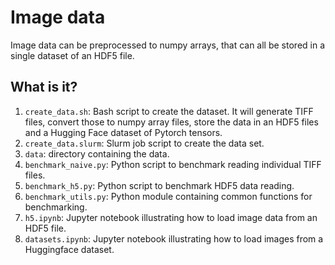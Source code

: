 # Image data

Image data can be preprocessed to numpy arrays, that can all be stored in
a single dataset of an HDF5 file.


## What is it?

1. `create_data.sh`: Bash script to create the dataset.  It will generate
   TIFF files, convert those to numpy array files, store the
   data in an HDF5 files and a Hugging Face dataset of Pytorch tensors.
1. `create_data.slurm`: Slurm job script to create the data set.
1. `data`: directory containing the data.
1. `benchmark_naive.py`: Python script to benchmark reading individual TIFF files.
1. `benchmark_h5.py`: Python script to benchmark HDF5 data reading.
1. `benchmark_utils.py`: Python module containing common functions for benchmarking.
1. `h5.ipynb`: Jupyter notebook illustrating how to load image data from an
   HDF5 file.
1. `datasets.ipynb`: Jupyter notebook illustrating how to load images from a
   Huggingface dataset.
